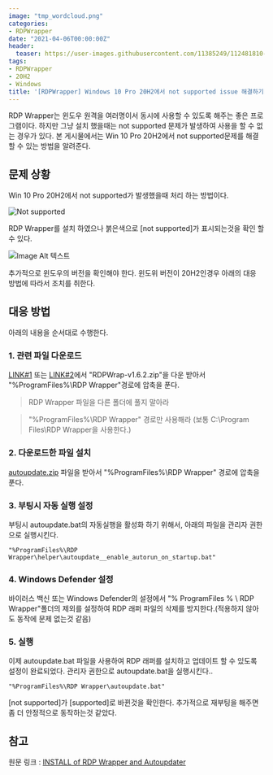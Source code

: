 ```yaml
---
image: "tmp_wordcloud.png"
categories:
- RDPWrapper
date: "2021-04-06T00:00:00Z"
header:
  teaser: https://user-images.githubusercontent.com/11385249/112481810-73097380-8d88-11eb-90ae-27adaa456182.png
tags:
- RDPWrapper
- 20H2
- Windows
title: '[RDPWrapper] Windows 10 Pro 20H2에서 not supported issue 해결하기'
---
```


RDP Wrapper는 윈도우 원격을 여러명이서 동시에 사용할 수 있도록 해주는 좋은 프로그램이다. 하지만 그냥 설치 했을때는 not supported 문제가 발생하여 사용을 할 수 없는 경우가 있다. 본 게시물에서는 Win 10 Pro 20H2에서 not supported문제를 해결 할 수 있는 방법을 알려준다.

## 문제 상황

Win 10 Pro 20H2에서 not supported가 발생했을때 처리 하는 방법이다.

![Not supported](https://user-images.githubusercontent.com/11385249/112481810-73097380-8d88-11eb-90ae-27adaa456182.png)

RDP Wrapper를 설치 하였으나 붉은색으로 [not supported]가 표시되는것을 확인 할 수 있다.

![Image Alt 텍스트](https://user-images.githubusercontent.com/81416060/112618075-3482c000-8e3f-11eb-874a-9b38e9849e10.png)

추가적으로 윈도우의 버전을 확인해야 한다. 윈도위 버전이 20H2인경우 아래의 대응 방법에 따라서 조치를 취한다.

## 대응 방법

아래의 내용을 순서대로 수행한다.

### 1. 관련 파일 다운로드
 [LINK#1](https://github.com/stascorp/rdpwrap/releases) 또는 [LINK#2](https://sabercathost.com/e2bm/RDPWrap-v1.6.2.zip)에서 "RDPWrap-v1.6.2.zip"을 다운 받아서 "%ProgramFiles%\RDP Wrapper"경로에 압축을 푼다.

> RDP Wrapper 파일을 다른 폴더에 풀지 말아라

> "%ProgramFiles%\RDP Wrapper" 경로만 사용해라 (보통 C:\Program Files\RDP Wrapper을 사용한다.)

### 2. 다운로드한 파일 설치
[autoupdate.zip](https://github.com/asmtron/rdpwrap/raw/master/autoupdate.zip) 파일을 받아서 "%ProgramFiles%\RDP Wrapper" 경로에 압축을 푼다.

### 3. 부팅시 자동 실행 설정
부팅시 autoupdate.bat의 자동실행을 활성화 하기 위해서, 아래의 파일을 관리자 권한으로 실행시킨다.

```
"%ProgramFiles%\RDP Wrapper\helper\autoupdate__enable_autorun_on_startup.bat"
```

### 4. Windows Defender 설정

바이러스 백신 또는 Windows Defender의 설정에서 "% ProgramFiles % \ RDP Wrapper"폴더의 제외를 설정하여 RDP 래퍼 파일의 삭제를 방지한다.(적용하지 않아도 동작에 문제 없는것 같음)

### 5. 실행
이제 autoupdate.bat 파일을 사용하여 RDP 래퍼를 설치하고 업데이트 할 수 있도록 설정이 완료되었다. 관리자 권한으로 autoupdate.bat을 실행시킨다..

```
"%ProgramFiles%\RDP Wrapper\autoupdate.bat"
```

[not supported]가 [supported]로 바뀐것을 확인한다. 추가적으로 재부팅을 해주면 좀 더 안정적으로 동작하는것 같았다.

## 참고
원문 링크 : [INSTALL of RDP Wrapper and Autoupdater](https://github.com/asmtron/rdpwrap/blob/77e846f8bace8ac4f91ed0c2332aa1604beef5f6/binary-download.md)
